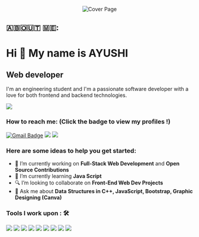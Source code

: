 

<p align="center">
 <img src="https://media.licdn.com/dms/image/D4D16AQEP4Pn1CN5u4Q/profile-displaybackgroundimage-shrink_350_1400/0/1716489620012?e=1721865600&v=beta&t=kIheDeWN21eeCF9cR9hbMzcXcrq-3O3IQ1u7ynE9_ak" alt="Cover Page"/>
</p>

## ​🇦​​🇧​​🇴​​🇺​​🇹​ ​🇲​​🇪​: 
Hi 👋 My name is AYUSHI
=======================

Web developer
-------------

I'm an engineering student and I'm a passionate software developer with a love for both frontend and backend technologies.

<img src ="https://user-images.githubusercontent.com/74038190/212750155-3ceddfbd-19d3-40a3-87af-8d329c8323c4.gif">



### How to reach me: <strong>(Click the badge to view my profiles !)</strong>

[![Gmail Badge](https://img.shields.io/badge/-ayushikumari1024@gmail.com-c14438?style=flat-square&logo=Gmail&logoColor=white&link=mailto:ritikumariupadhyay24@gmail.com)](mailto:ayushikumari1024@gmail.com)
   <a  href="https://www.instagram.com/ayushi_singh_07/"><img src="https://img.shields.io/badge/@ayushi_singh_07-%23E4405F.svg?&style=for-the-badge&logo=instagram&logoColor=white"></a>   <a href="https://www.linkedin.com/in/ayushi07/10/"><img src="https://img.shields.io/badge/ayushi07/10-%230077B5.svg?&style=for-the-badge&logo=linkedin&logoColor=white" ></a>  

### Here are some ideas to help you get started:

- 🔭 I’m currently working on <strong>Full-Stack Web Development</strong> and <strong>Open Source Contributions</strong>
- 🌱 I’m currently learning <strong> Java Script </strong>
- 🔍 I’m looking to collaborate on <strong>Front-End Web Dev Projects</strong>
- 💬 Ask me about <strong>Data Structures in C++, JavaScript, Bootstrap, Graphic Designing (Canva)</strong>

### Tools I work upon : 🛠

<img src="https://img.shields.io/badge/c++%20-%2300599C.svg?&style=for-the-badge&logo=c%2B%2B&logoColor=white">   <img src="https://img.shields.io/badge/python%20-%2314354C.svg?&style=for-the-badge&logo=python&logoColor=white">   <img src="https://img.shields.io/badge/javascript%20-%23323330.svg?&style=for-the-badge&logo=javascript&logoColor=%23F7DF1E">   <img src="https://img.shields.io/badge/html5%20-%23E34F26.svg?&style=for-the-badge&logo=html5&logoColor=white">   <img src="https://img.shields.io/badge/css3%20-%231572B6.svg?&style=for-the-badge&logo=css3&logoColor=white">   <img src="https://img.shields.io/badge/react%20-%2320232a.svg?&style=for-the-badge&logo=react&logoColor=%2361DAFB">   <img src="https://img.shields.io/badge/bootstrap%20-%23563D7C.svg?&style=for-the-badge&logo=bootstrap&logoColor=white">   <img src="https://img.shields.io/badge/git%20-%23F05033.svg?&style=for-the-badge&logo=git&logoColor=white"/>   <img src="http://img.shields.io/badge/-VS%20Code-000000?style=for-the-badge&logo=Visual-studio-code&logoColor=blue">


